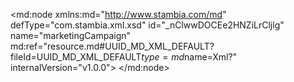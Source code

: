 <?xml version="1.0" encoding="UTF-8"?>
<md:node xmlns:md="http://www.stambia.com/md" defType="com.stambia.xml.xsd" id="_nClwwDOCEe2HNZiLrCljlg" name="marketingCampaign" md:ref="resource.md#UUID_MD_XML_DEFAULT?fileId=UUID_MD_XML_DEFAULT$type=md$name=Xml?" internalVersion="v1.0.0">
  <attribute defType="com.stambia.xml.xsd.xsdReverseVersion" id="_nCo0EDOCEe2HNZiLrCljlg" value="1"/>
  <attribute defType="com.stambia.xml.xsd.xmlPath" id="_uM_h8TOCEe2HNZiLrCljlg" value="%{env:workspace_loc}%/Training/Files_In/xml/marketingCampaign.xml"/>
  <node defType="com.stambia.xml.root" id="_uM9FtDOCEe2HNZiLrCljlg" name="marketingCampaign">
    <attribute defType="com.stambia.xml.root.originalType" id="_uM9FtTOCEe2HNZiLrCljlg" value="mgt:marketingCampaign"/>
    <node defType="com.stambia.xml.sequence" id="_uM9FtjOCEe2HNZiLrCljlg">
      <attribute defType="com.stambia.xml.sequence.position" id="_uM9FtzOCEe2HNZiLrCljlg" value="0"/>
      <node defType="com.stambia.xml.element" id="_uM9FuDOCEe2HNZiLrCljlg" name="phoningCampaign">
        <attribute defType="com.stambia.xml.element.originalType" id="_uM9FuTOCEe2HNZiLrCljlg" value="phoningCampaign"/>
        <attribute defType="com.stambia.xml.element.minOccurs" id="_uM9FujOCEe2HNZiLrCljlg" value="0"/>
        <attribute defType="com.stambia.xml.element.maxOccurs" id="_uM9FuzOCEe2HNZiLrCljlg" value="1"/>
        <node defType="com.stambia.xml.sequence" id="_uM9FvDOCEe2HNZiLrCljlg">
          <attribute defType="com.stambia.xml.sequence.position" id="_uM9FvTOCEe2HNZiLrCljlg" value="0"/>
          <node defType="com.stambia.xml.element" id="_uM9FvjOCEe2HNZiLrCljlg" name="customer">
            <attribute defType="com.stambia.xml.element.originalType" id="_uM9FvzOCEe2HNZiLrCljlg" value="customer"/>
            <attribute defType="com.stambia.xml.element.minOccurs" id="_uM9FwDOCEe2HNZiLrCljlg" value="0"/>
            <attribute defType="com.stambia.xml.element.maxOccurs" id="_uM9FwTOCEe2HNZiLrCljlg" value="-1"/>
            <node defType="com.stambia.xml.attribute" id="_uM9FwjOCEe2HNZiLrCljlg" name="lastName">
              <attribute defType="com.stambia.xml.attribute.type" id="_uM9FwzOCEe2HNZiLrCljlg" value="string"/>
              <attribute defType="com.stambia.xml.attribute.position" id="_uM9FxDOCEe2HNZiLrCljlg" value="0"/>
            </node>
            <node defType="com.stambia.xml.attribute" id="_uM9FxTOCEe2HNZiLrCljlg" name="titleCode">
              <attribute defType="com.stambia.xml.attribute.type" id="_uM9FxjOCEe2HNZiLrCljlg" value="string"/>
              <attribute defType="com.stambia.xml.attribute.position" id="_uM9FxzOCEe2HNZiLrCljlg" value="1"/>
            </node>
            <node defType="com.stambia.xml.attribute" id="_uM9FyDOCEe2HNZiLrCljlg" name="title">
              <attribute defType="com.stambia.xml.attribute.type" id="_uM9FyTOCEe2HNZiLrCljlg" value="string"/>
              <attribute defType="com.stambia.xml.attribute.position" id="_uM9FyjOCEe2HNZiLrCljlg" value="2"/>
            </node>
            <node defType="com.stambia.xml.attribute" id="_uM9FyzOCEe2HNZiLrCljlg" name="customerId">
              <attribute defType="com.stambia.xml.attribute.type" id="_uM9FzDOCEe2HNZiLrCljlg" value="byte"/>
              <attribute defType="com.stambia.xml.attribute.position" id="_uM9FzTOCEe2HNZiLrCljlg" value="3"/>
            </node>
            <node defType="com.stambia.xml.attribute" id="_uM9FzjOCEe2HNZiLrCljlg" name="company">
              <attribute defType="com.stambia.xml.attribute.type" id="_uM9FzzOCEe2HNZiLrCljlg" value="string"/>
              <attribute defType="com.stambia.xml.attribute.position" id="_uM9F0DOCEe2HNZiLrCljlg" value="4"/>
            </node>
            <node defType="com.stambia.xml.attribute" id="_uM9F0TOCEe2HNZiLrCljlg" name="birthDate">
              <attribute defType="com.stambia.xml.attribute.type" id="_uM9F0jOCEe2HNZiLrCljlg" value="date"/>
              <attribute defType="com.stambia.xml.attribute.position" id="_uM9F0zOCEe2HNZiLrCljlg" value="5"/>
            </node>
            <node defType="com.stambia.xml.attribute" id="_uM9F1DOCEe2HNZiLrCljlg" name="firstName">
              <attribute defType="com.stambia.xml.attribute.type" id="_uM9F1TOCEe2HNZiLrCljlg" value="string"/>
              <attribute defType="com.stambia.xml.attribute.position" id="_uM9F1jOCEe2HNZiLrCljlg" value="6"/>
            </node>
            <node defType="com.stambia.xml.sequence" id="_uM9F1zOCEe2HNZiLrCljlg">
              <attribute defType="com.stambia.xml.sequence.position" id="_uM9F2DOCEe2HNZiLrCljlg" value="0"/>
              <node defType="com.stambia.xml.element" id="_uM9F2TOCEe2HNZiLrCljlg" name="phone">
                <attribute defType="com.stambia.xml.element.originalType" id="_uM9F2jOCEe2HNZiLrCljlg" value="phone"/>
                <attribute defType="com.stambia.xml.element.minOccurs" id="_uM9F2zOCEe2HNZiLrCljlg" value="0"/>
                <attribute defType="com.stambia.xml.element.maxOccurs" id="_uM9F3DOCEe2HNZiLrCljlg" value="-1"/>
                <node defType="com.stambia.xml.attribute" id="_uM9F3TOCEe2HNZiLrCljlg" name="phoneNumber">
                  <attribute defType="com.stambia.xml.attribute.type" id="_uM9F3jOCEe2HNZiLrCljlg" value="string"/>
                  <attribute defType="com.stambia.xml.attribute.position" id="_uM9F3zOCEe2HNZiLrCljlg" value="0"/>
                </node>
                <node defType="com.stambia.xml.attribute" id="_uM9F4DOCEe2HNZiLrCljlg" name="phoneType">
                  <attribute defType="com.stambia.xml.attribute.type" id="_uM9F4TOCEe2HNZiLrCljlg" value="string"/>
                  <attribute defType="com.stambia.xml.attribute.position" id="_uM9F4jOCEe2HNZiLrCljlg" value="1"/>
                </node>
                <node defType="com.stambia.xml.attribute" id="_uM9F4zOCEe2HNZiLrCljlg" name="phoningAllowed">
                  <attribute defType="com.stambia.xml.attribute.type" id="_uM9F5DOCEe2HNZiLrCljlg" value="boolean"/>
                  <attribute defType="com.stambia.xml.attribute.position" id="_uM9F5TOCEe2HNZiLrCljlg" value="2"/>
                </node>
                <node defType="com.stambia.xml.attribute" id="_uM9F5jOCEe2HNZiLrCljlg" name="phoneId">
                  <attribute defType="com.stambia.xml.attribute.type" id="_uM9F5zOCEe2HNZiLrCljlg" value="integer"/>
                  <attribute defType="com.stambia.xml.attribute.position" id="_uM9F6DOCEe2HNZiLrCljlg" value="3"/>
                </node>
                <node defType="com.stambia.xml.attribute" id="_uM9F6TOCEe2HNZiLrCljlg" name="phoneTypeCode">
                  <attribute defType="com.stambia.xml.attribute.type" id="_uM9F6jOCEe2HNZiLrCljlg" value="string"/>
                  <attribute defType="com.stambia.xml.attribute.position" id="_uM9F6zOCEe2HNZiLrCljlg" value="4"/>
                </node>
              </node>
            </node>
          </node>
        </node>
      </node>
      <node defType="com.stambia.xml.element" id="_uM9F7DOCEe2HNZiLrCljlg" name="mailingCampaign">
        <attribute defType="com.stambia.xml.element.originalType" id="_uM9F7TOCEe2HNZiLrCljlg" value="mailingCampaign"/>
        <attribute defType="com.stambia.xml.element.minOccurs" id="_uM9F7jOCEe2HNZiLrCljlg" value="0"/>
        <attribute defType="com.stambia.xml.element.maxOccurs" id="_uM9F7zOCEe2HNZiLrCljlg" value="1"/>
        <node defType="com.stambia.xml.sequence" id="_uM9F8DOCEe2HNZiLrCljlg">
          <attribute defType="com.stambia.xml.sequence.position" id="_uM9F8TOCEe2HNZiLrCljlg" value="0"/>
          <node defType="com.stambia.xml.element" id="_uM9F8jOCEe2HNZiLrCljlg" name="customer">
            <attribute defType="com.stambia.xml.element.originalType" id="_uM9F8zOCEe2HNZiLrCljlg" value="customer"/>
            <attribute defType="com.stambia.xml.element.minOccurs" id="_uM9F9DOCEe2HNZiLrCljlg" value="0"/>
            <attribute defType="com.stambia.xml.element.maxOccurs" id="_uM9F9TOCEe2HNZiLrCljlg" value="-1"/>
            <node defType="com.stambia.xml.attribute" id="_uM9F9jOCEe2HNZiLrCljlg" name="lastName">
              <attribute defType="com.stambia.xml.attribute.type" id="_uM9F9zOCEe2HNZiLrCljlg" value="string"/>
              <attribute defType="com.stambia.xml.attribute.position" id="_uM9F-DOCEe2HNZiLrCljlg" value="0"/>
            </node>
            <node defType="com.stambia.xml.attribute" id="_uM9F-TOCEe2HNZiLrCljlg" name="titleCode">
              <attribute defType="com.stambia.xml.attribute.type" id="_uM9F-jOCEe2HNZiLrCljlg" value="string"/>
              <attribute defType="com.stambia.xml.attribute.position" id="_uM9F-zOCEe2HNZiLrCljlg" value="1"/>
            </node>
            <node defType="com.stambia.xml.attribute" id="_uM9F_DOCEe2HNZiLrCljlg" name="title">
              <attribute defType="com.stambia.xml.attribute.type" id="_uM9F_TOCEe2HNZiLrCljlg" value="string"/>
              <attribute defType="com.stambia.xml.attribute.position" id="_uM9F_jOCEe2HNZiLrCljlg" value="2"/>
            </node>
            <node defType="com.stambia.xml.attribute" id="_uM9F_zOCEe2HNZiLrCljlg" name="customerId">
              <attribute defType="com.stambia.xml.attribute.type" id="_uM9GADOCEe2HNZiLrCljlg" value="byte"/>
              <attribute defType="com.stambia.xml.attribute.position" id="_uM9GATOCEe2HNZiLrCljlg" value="3"/>
            </node>
            <node defType="com.stambia.xml.attribute" id="_uM9GAjOCEe2HNZiLrCljlg" name="company">
              <attribute defType="com.stambia.xml.attribute.type" id="_uM9GAzOCEe2HNZiLrCljlg" value="string"/>
              <attribute defType="com.stambia.xml.attribute.position" id="_uM9GBDOCEe2HNZiLrCljlg" value="4"/>
            </node>
            <node defType="com.stambia.xml.attribute" id="_uM9GBTOCEe2HNZiLrCljlg" name="birthDate">
              <attribute defType="com.stambia.xml.attribute.type" id="_uM9GBjOCEe2HNZiLrCljlg" value="date"/>
              <attribute defType="com.stambia.xml.attribute.position" id="_uM9GBzOCEe2HNZiLrCljlg" value="5"/>
            </node>
            <node defType="com.stambia.xml.attribute" id="_uM9GCDOCEe2HNZiLrCljlg" name="firstName">
              <attribute defType="com.stambia.xml.attribute.type" id="_uM9GCTOCEe2HNZiLrCljlg" value="string"/>
              <attribute defType="com.stambia.xml.attribute.position" id="_uM9GCjOCEe2HNZiLrCljlg" value="6"/>
            </node>
            <node defType="com.stambia.xml.sequence" id="_uM9GCzOCEe2HNZiLrCljlg">
              <attribute defType="com.stambia.xml.sequence.position" id="_uM9GDDOCEe2HNZiLrCljlg" value="0"/>
              <node defType="com.stambia.xml.element" id="_uM9GDTOCEe2HNZiLrCljlg" name="email">
                <attribute defType="com.stambia.xml.element.originalType" id="_uM9GDjOCEe2HNZiLrCljlg" value="email"/>
                <attribute defType="com.stambia.xml.element.minOccurs" id="_uM9GDzOCEe2HNZiLrCljlg" value="0"/>
                <attribute defType="com.stambia.xml.element.maxOccurs" id="_uM9GEDOCEe2HNZiLrCljlg" value="-1"/>
                <node defType="com.stambia.xml.attribute" id="_uM9GETOCEe2HNZiLrCljlg" name="mailingAllowed">
                  <attribute defType="com.stambia.xml.attribute.type" id="_uM9GEjOCEe2HNZiLrCljlg" value="boolean"/>
                  <attribute defType="com.stambia.xml.attribute.position" id="_uM9GEzOCEe2HNZiLrCljlg" value="0"/>
                </node>
                <node defType="com.stambia.xml.attribute" id="_uM9GFDOCEe2HNZiLrCljlg" name="emailType">
                  <attribute defType="com.stambia.xml.attribute.type" id="_uM9GFTOCEe2HNZiLrCljlg" value="string"/>
                  <attribute defType="com.stambia.xml.attribute.position" id="_uM9GFjOCEe2HNZiLrCljlg" value="1"/>
                </node>
                <node defType="com.stambia.xml.attribute" id="_uM9GFzOCEe2HNZiLrCljlg" name="emailId">
                  <attribute defType="com.stambia.xml.attribute.type" id="_uM9GGDOCEe2HNZiLrCljlg" value="byte"/>
                  <attribute defType="com.stambia.xml.attribute.position" id="_uM9GGTOCEe2HNZiLrCljlg" value="2"/>
                </node>
                <node defType="com.stambia.xml.attribute" id="_uM9GGjOCEe2HNZiLrCljlg" name="emailAddress">
                  <attribute defType="com.stambia.xml.attribute.type" id="_uM9GGzOCEe2HNZiLrCljlg" value="string"/>
                  <attribute defType="com.stambia.xml.attribute.position" id="_uM9GHDOCEe2HNZiLrCljlg" value="3"/>
                </node>
              </node>
            </node>
          </node>
        </node>
      </node>
    </node>
  </node>
  <node defType="com.stambia.xml.namespace" id="_uM9GHTOCEe2HNZiLrCljlg" name="http://stambia.org/samples/management">
    <attribute defType="com.stambia.xml.namespace.prefix" id="_uM9GHjOCEe2HNZiLrCljlg" value="mgt"/>
  </node>
</md:node>